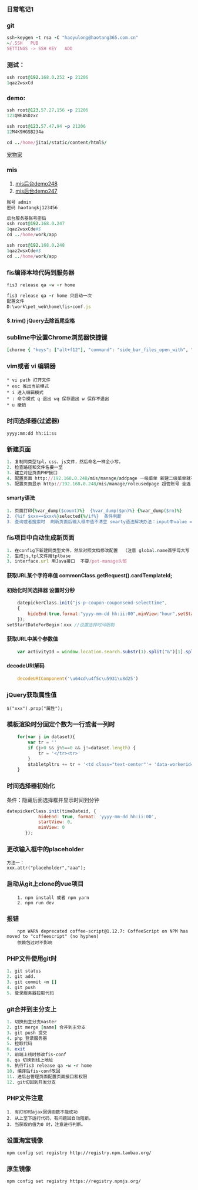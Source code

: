 ### 日常笔记1
###  git
```ruby
ssh-keygen -t rsa -C "haoyulong@haotang365.com.cn"
~/.SSH   PUB
SETTINGS -> SSH KEY   ADD
```
### 测试：
```ruby
ssh root@192.168.0.252 -p 21206
1qaz2wsxCd
```

### demo:
```ruby
ssh root@123.57.27.156 -p 21206
123QWEASDzxc

ssh root@123.57.47.94 -p 21206
12M4K9HGSB234a

cd ../home/jitai/static/content/html5/

```
[宠物家](https://api.cwjia.cn/static/content/)
### mis

 1. [mis后台demo248](http://192.168.0.248/mis/account/login)
 2. [mis后台demo247](http://192.168.0.247/mis/account/login)
```ruby
账号 admin
密码 haotangkj123456

后台服务器账号密码
ssh root@192.168.0.247
1qaz2wsxCde#$
cd ../home/work/app

ssh root@192.168.0.248
1qaz2wsxCde#$
cd ../home/work/app
```
### fis编译本地代码到服务器
```ruby
fis3 release qa -w -r home

fis3 release qa -r home 只启动一次
配置文件
D:\work\pet_web\home\fis-conf.js
```
#### $.trim() jQuery去除首尾空格
### sublime中设置Chrome浏览器快捷键
```ruby
[chorme { "keys": ["alt+f12"], "command": "side_bar_files_open_with", "args": { "paths": [], "application": "C:\\Program Files\\Google\\Chrome\\Application\\chrome.exe", "extensions": ".*" } } ]
```
### vim或者 vi 编辑器 
```
* vi path 打开文件
* esc 推出当前模式
* i 进入编辑模式 
* : 命令模式 q 退出 wq 保存退出 w 保存不退出
* u 撤销
```
### 时间选择器(过滤器) 
```
yyyy:mm:dd hh:ii:ss 
```
### 新建页面
```ruby
1. 复制同类型tpl，css，js文件，然后命名一样全小写，
2. 检查路径和文件名要一至
3. 建立对应页面PHP接口
4. 配置页面 http://192.168.0.248/mis/manage/addpage 一级菜单 新建二级菜单就不选二级菜单  填写页面名称  和URL地址注意路径对应
5. 配置页面显示 http://192.168.0.248/mis/manage/roleusedpage 超管账号 全选 保存
```
#### smarty语法
```ruby
1. 页面打印{%var_dump($count)%}  {%var_dump($pn)%} {%var_dump($rn)%}
2. {%if $xxx==$xxx%}selected{%/if%}  条件判断
3. 查询或者搜索时  刷新页面后输入框中值不清空 smarty语法解决办法：input中value = {参数值}
```

### fis项目中自动生成新页面
```ruby
1. 在config下新建同类型文件，然后对照文档修改配置  （注意 global.name首字母大写 path目录 pagelimit是否分页）
2. 生成js,tpl文件用tplbase
3. interface.url 用Java接口  不要/pet-manage头部
```

#### 获取URL某个字符串值  commonClass.getRequest().cardTemplateId;

#### 初始化时间选择器  设置时分秒
```javascript  
    datepickerClass.init("js-p-coupon-couponsend-selecttime",
    {
        hideEnd:true,format:"yyyy-mm-dd hh:ii:00",minView:"hour",setStartDateForBegin:new Date()
    });
setStartDateForBegin：xxx //设置选择时间限制
```
#### 获取URL中某个参数值
```javascript
    var activityId = window.location.search.substr(1).split("&")[1].split('=')[1];
```
#### decodeURI解码
```javascript
    decodeURIComponent('\u64cd\u4f5c\u5931\u8d25')   
```
### jQuery获取属性值
    $("xxx").prop("属性");
### 模板渲染时分固定个数为一行或者一列时
```javascript
    for(var j in dataset){
        var tr = ''
        if (j>0 && j%5==0 && j!=dataset.length) {
            tr = '</tr><tr>'
        }
        $tabletpltrs += tr + '<td class="text-center"'+ 'data-workerid="'+dataset[j].id+'">'+dataset[j].num+'</td>'
    }
```
### 时间选择器初始化
条件：隐藏后面选择框并显示时间到分钟
```javascript
datepickerClass.init(timeDateid, {
            hideEnd: true, format: 'yyyy-mm-dd hh:ii:00',
            startView: 0,
            minView: 0
       });
```
### 更改输入框中的placeholder
```
方法一：
xxx.attr("placeholder","aaa");
```
### 启动从git上clone的vue项目
```
    1. npm install 或者 npm yarn
    2. npm run dev
```
### 报错
```
    npm WARN deprecated coffee-script@1.12.7: CoffeeScript on NPM has moved to "coffeescript" (no hyphen)
    依赖包过时不影响
```
### PHP文件使用git时
```ruby
1. git status
2. git add.
3. git commit -m []
4. git push 
5. 登录服务器拉取代码
```
### git合并到主分支上
```ruby
1. 切换到主分支master
2. git merge [name] 合并到主分支
3. git push 提交
4. php 登录服务器
5. 拉取代码
6. exit
7. 前端上线时修改fis-conf
8. qa 切换到线上地址
9. 执行fis3 release qa -w -r home
10. 编译后fis-conf改回
11. 进后台管理页面配置页面接口和权限
12. git切回到开发分支
```
### PHP文件注意
```
1. 有打印时ajax回调函数不能成功
2. 从上至下运行代码，有问题回自动阻断。
3. 当获取的值为0 时，注意进行判断。
```
### 设置淘宝镜像
    npm config set registry http://registry.npm.taobao.org/
### 原生镜像
    npm config set registry https://registry.npmjs.org/